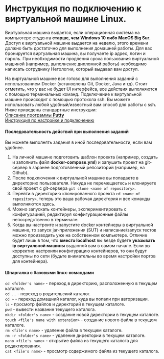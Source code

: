 # Инструкция по подключению к виртуальной машине Linux.

Виртуальная машина выдается, если операционная система на компьютере студента **старше, чем Windows 10 либо MacOS Big Sur**. Доступ к виртуальной машине выдается на неделю, этого времени должно быть достаточно для выполнения домашней работы. Для вас бронируется виртуальная машина, вы получаете ip адрес, логин и пароль. При необходимости продления срока пользования виртуальной машиной (например, выполнение дипломной работы) необходимо написать сотруднику Нетологии, который выдавал вам доступ.

На виртуальной машине все готово для выполнения заданий с использованием Docker (установлены Git, Docker, Java и тд). Стоит отметить, что у вас не будет UI интерфейса, все действия выполняются с помощью терминальных команд.
Подключение к виртуальной машине происходит с помощью протокола ssh. Вы можете использовать любой удобный/известный вам способ для работы с ssh. Ниже приведены стандартные инструкции:  
[Описание программы **Putty**](https://timeweb.com/ru/help/display/DOC/PuTTY)  
[Инструкция по настройке и подключению](https://timeweb.com/ru/community/articles/vse-o-putty-ustanovka-nastroyka-osnovnye-komandy)  

#### Последовательность действий при выполнения заданий
Вы можете выполнять задания в иной последовательности, если вам удобнее.
1. На личной машине подготовить шаблон проекта (например, создать и заполнить файл **docker-compose.yml**) и запушить проект на git-сервер в заранее подготовленный репозиторий (например, на Github).
2. После подключения к виртуальной машине вы попадаете в директорию пользователя. Никуда не перемещаетесь и клонируете свой проект с git-сервера `git clone <name of repository>`.
3. Перейти в директорию клонированного проекта `cd <name of repository>`, теперь это ваша рабочая директория и все команды выполняются здесь.
4. Можно запускать контейнеры, экспериментировать с конфигурацией, редактируя конфигурационные файлы непосредственно в терминале.
5. Когда вы настроите и запустите docker контейнеры в виртуальной машине, то запуск jar-приложения (SUT) и написание/запуск тестов можно производить уже на собственном компьютере. Отличие будет лишь в том, что **вместо localhost** вы везде будете **указывать ip виртуальной машины** выданной вам в самом начале. Если вы корректно настроили конфигурацию контейнеров, то они будут доступны по сети (будьте внимательны во время настройки портов для контейнера). 

#### Шпаргалка с базовыми linux-командами
`cd <folder's name>` - переход в директорию, расположенную в текущем каталоге.  
`cd ..` - переход в родительский каталог.  
`cd ~` - переход домашний каталог, куда вы попали при авторизации.  
`ls` - просмотр файлов и директорий в текущем каталоге.  
`pwd` - вывести название текущего каталога.  
`mkdir <folder's name>` - создание новой директории в текущем каталоге.  
`touch <file's name with extension>` - создание нового файла в текущем каталоге.  
`rm <file's name>` - удаление файла в текущем каталоге.  
`rm -r <folder's name>` - удаление директории в текущем каталоге.  
`nano <file's name>` - открытие файла из текущего каталога для редактирования.  
`cat <file's name>` - просмотр содержимого файла из текущего каталога.
